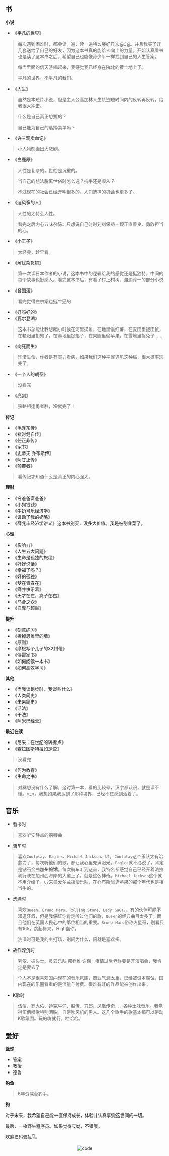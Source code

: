 ## 书

**小说**

- 《平凡的世界》
> 每次遇到困难时，都会读一遍，读一遍特么哭好几次இ௰இ。并且我买了好几套送给了自己的好友，因为这本书真的能给人向上的力量。开始认真看书也是读了这本书之后，希望自己也能像孙少平一样找到自己的人生答案。
>
> 每当里面的信天游唱起来，我感觉我已经身在陕北的黄土地上了。
>
> 平凡的世界，不平凡的我们。

- 《人生》
> 虽然是本短片小说，但是主人公高加林人生轨迹短时间内的反转再反转，给我很大冲击。
>
> 什么是自己真正想要的？
>
> 自己能为自己的选择卖单吗？

- 《许三观卖血记》

> 小人物刻画出大悲剧。

- 《白鹿原》

> 人性是复杂的，世俗是沉重的。
>
> 当自己的想法脱离世俗时怎么选？抗争还是顺从？
>
> 不过现在的社会已经开明很多的，人们选择的机会也更多了。

- 《追风筝的人》

> 人性的太特么人性。
>
> 看完之后内心五味杂陈。只想说自己时时刻刻保持一颗正直善良、勇敢担当的心。

- 《小王子》

> 太经典，趁早看。

- 《解忧杂货铺》
> 第一次读日本作者的小说，这本书中的逻辑给我的感觉还是挺独特，中间的每个故事也挺感人。看完这本书后，有看了村上村树、渡边淳一的部分小说

- 《曾国潘》
> 看完觉得左宗棠也挺牛逼的

- 《好吗好的》
- 《瓦尔登湖》
> 这本书总能让我想起小时候在河里摸鱼，在地里偷红薯，在麦田里捉田鼠，在艳阳里扣知了，在墓地里捉蝎子，在果园里偷苹果，在雪地里捉兔子......

- 《向死而生》
> 珍惜生命，作者是有实力看病，如果我们这种平民遇见这种癌，很大概率玩完了。

- 《一个人的朝圣》
> 没看完

- 《亮剑》
> 狭路相逢勇者胜，淦就完了！

**传记**

- 《毛泽东传》
- 《褚时健自传》
- 《任正非传》
- 《家书》
- 《史蒂夫·乔布斯传》
- 《阿甘正传》
- 《颠覆者》
> 看传记才知道什么是真正的内心强大。

**理财**

- 《穷爸爸富爸爸》
- 《小狗钱钱》
- 《牛奶可乐经济学》
- 《谁动了我的奶酪》
- 《薛兆丰经济学讲义》这本书别买，没多大价值。我是被割韭菜了。

**心理**

- 《影响力》
- 《人生五大问题》
- 《生命是孤独的旅程》
- 《好好说话》
- 《幸福了吗？》
- 《好的孤独》
- 《梦在青春在》
- 《痛并快乐着》
- 《天才在左，疯子在右》
- 《乌合之众》
- 《自卑与超越》

**提升**

- 《刻意练习》
- 《拆掉思维里的墙》
- 《原则》
- 《摩根写个儿子的32封信》
- 《傅雷家书》
- 《如何阅读一本书》
- 《如何高效学习》

**其他**

- 《当我谈跑步时，我谈些什么》
- 《人类简史》
- 《未来简史》
- 《活法》
- 《干法》
- 《阿米巴经营》

**最近在读**

- 《尼采：在世纪的转折点》
- 《查拉图斯特拉如是说》

> 没看完

- 《何为教育》
- 《生命之书》

> 对冥想没有什么了解，这时第一本，看的比较晕，汉字都认识，就是读不懂。~~>_<~~。我想如果我达到了那种境界，已经不在感到活着了。


## 音乐

- 看书时

> 喜欢听安静点的钢琴曲

- 骑车时

> 喜欢`Coolplay`、`Eagles`、`Michael Jackson`、`U2`。`Coolplay`这个乐队太有治愈力了，每次听他们的歌，都让我心里充满阳光。`Eagles`就不必说了，肯定是钻石金曲**加州旅馆**。每次骑车听到这首，我特么都感觉自己已经开着法拉利行驶在加州西海岸的大道上了，就是这么神奇。`Michael Jackson`这个就不用介绍了，`U2`来自爱尔兰摇滚乐队，在乔布斯创造苹果的那个年代也是相当牛的。

- 洗澡时

>  喜欢`Queen`、`Bruno Mars`、`Rolling Stone`、`Lady GaGa`，。有的伙伴可能不知道牙叔，但是我保证你肯定听过他们的歌，`Queen`的经典曲目太多了。而且他们在英国人民心中的第位相当的重要。`Bruno Mars`俗称火星哥，别看只有165，跳起舞来，High翻你。
>
>  洗澡时可是我的主打场，别问为什么，问就是喜欢扭。

- 故作深沉时

> 列侬、披头士、灵云乐队 邦乔维 许巍，疫情过后老许要是开演唱会，我肯定是要去了
> 

> 个人不是很喜欢国内现在的音乐氛围，商业气息太重，已经被资本腐蚀，国内现在的乐圈看重的是流量与付费。很难有好的作品能被创作出来。

- K歌时

> 伍佰、罗大佑、迪克牛仔、赵传、刀郎、凤凰传奇...，各种土味音乐。我觉得伍佰唱歌特别洒脱，自带吹风机的男人。这几个歌手的歌基本都可以带动K歌氛围。玩的嗨就行，哈哈哈。

## 爱好

**篮球**

- 答案
- 教授
- 德鲁

**钓鱼**

> 6年资深台钓手。

**狗**



对于未来，我希望自己能一直保持成长，体验并认真享受这世间的一切。




最后，一枚野生程序员。如果觉得哎呦，不错哦。

欢迎扫码骚扰👇。

<div style="text-align:center;">


![code](images/code.jpg)

</div>





